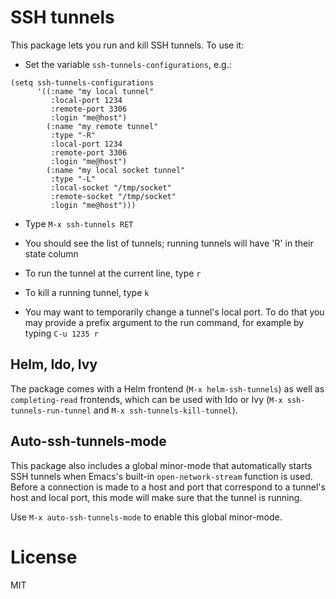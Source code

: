 # SSH tunnels

This package lets you run and kill SSH tunnels.  To use it:

- Set the variable `ssh-tunnels-configurations`, e.g.:

```emacs-lisp
(setq ssh-tunnels-configurations
      '((:name "my local tunnel"
         :local-port 1234
         :remote-port 3306
         :login "me@host")
        (:name "my remote tunnel"
         :type "-R"
         :local-port 1234
         :remote-port 3306
         :login "me@host")
        (:name "my local socket tunnel"
         :type "-L"
         :local-socket "/tmp/socket"
         :remote-socket "/tmp/socket"
         :login "me@host")))
```

- Type `M-x ssh-tunnels RET`

- You should see the list of tunnels; running tunnels will have 'R'
  in their state column

- To run the tunnel at the current line, type `r`

- To kill a running tunnel, type `k`

- You may want to temporarily change a tunnel's local port.  To do
  that you may provide a prefix argument to the run command, for
  example by typing `C-u 1235 r`

## Helm, Ido, Ivy

The package comes with a Helm frontend (`M-x helm-ssh-tunnels`) as
well as `completing-read` frontends, which can be used with Ido or Ivy
(`M-x ssh-tunnels-run-tunnel` and `M-x ssh-tunnels-kill-tunnel`).

## Auto-ssh-tunnels-mode

This package also includes a global minor-mode that automatically
starts SSH tunnels when Emacs's built-in `open-network-stream`
function is used.  Before a connection is made to a host and port that
correspond to a tunnel's host and local port, this mode will make sure
that the tunnel is running.

Use `M-x auto-ssh-tunnels-mode` to enable this global minor-mode.

# License

MIT
